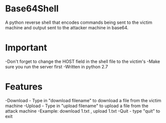 # Base64Shell
A python reverse shell that encodes commands being sent to the victim machine and output sent to the attacker machine in base64.

# Important
-Don't forget to change the HOST field in the shell file to the victim's 
-Make sure you run the server first
-Written in python 2.7

# Features
-Download -  Type in "download filename" to download a file from the victim machine 
-Upload - Type in "upload filename" to upload a file from the attack machine
-Example: download 1.txt , upload 1.txt
-Quit - type "quit" to exit
